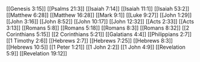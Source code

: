 [[Genesis 3:15]]
[[Psalms 21:3]]
[[Isaiah 7:14]]
[[Isaiah 11:1]]
[[Isaiah 53:2]]
[[Matthew 6:28]]
[[Matthew 16:28]]
[[Mark 9:1]]
[[Luke 9:27]]
[[John 1:29]]
[[John 3:16]]
[[John 8:52]]
[[John 10:17]]
[[John 12:32]]
[[Acts 2:33]]
[[Acts 3:13]]
[[Romans 5:8]]
[[Romans 5:18]]
[[Romans 8:3]]
[[Romans 8:32]]
[[2 Corinthians 5:15]]
[[2 Corinthians 5:21]]
[[Galatians 4:4]]
[[Philippians 2:7]]
[[1 Timothy 2:6]]
[[Hebrews 2:7]]
[[Hebrews 7:25]]
[[Hebrews 8:3]]
[[Hebrews 10:5]]
[[1 Peter 1:21]]
[[1 John 2:2]]
[[1 John 4:9]]
[[Revelation 5:9]]
[[Revelation 19:12]]
